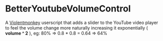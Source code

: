 # BetterYoutubeVolumeControl
A [Violentmonkey](https://violentmonkey.github.io/) userscript that adds a slider to the YouTube video player to feel the volume change more naturally increasing it exponentially ( **volume ^ 2** ), eg: 80% => 0.8 * 0.8 = 0.64 => 64%
